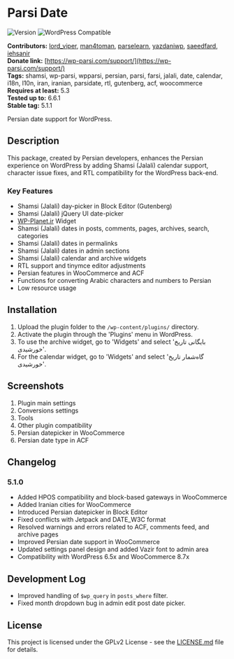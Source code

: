 # Parsi Date

![Version](https://img.shields.io/badge/version-5.1.2-blue)
![WordPress Compatible](https://img.shields.io/badge/WordPress-5.3%20to%206.6.7.1-blue)

**Contributors:** [lord_viper](https://profiles.wordpress.org/lord_viper), [man4toman](https://profiles.wordpress.org/man4toman), [parselearn](https://profiles.wordpress.org/parselearn), [yazdaniwp](https://profiles.wordpress.org/yazdaniwp), [saeedfard](https://profiles.wordpress.org/saeedfard), [iehsanir](https://profiles.wordpress.org/iehsanir)  
**Donate link:** [https://wp-parsi.com/support/](https://wp-parsi.com/support/)  
**Tags:** shamsi, wp-parsi, wpparsi, persian, parsi, farsi, jalali, date, calendar, i18n, l10n, iran, iranian, parsidate, rtl, gutenberg, acf, woocommerce  
**Requires at least:** 5.3  
**Tested up to:** 6.6.1  
**Stable tag:** 5.1.1  

Persian date support for WordPress.

## Description

This package, created by Persian developers, enhances the Persian experience on WordPress by adding Shamsi (Jalali) calendar support, character issue fixes, and RTL compatibility for the WordPress back-end.

### Key Features

- Shamsi (Jalali) day-picker in Block Editor (Gutenberg)
- Shamsi (Jalali) jQuery UI date-picker
- [WP-Planet.ir](https://wp-planet.ir) Widget
- Shamsi (Jalali) dates in posts, comments, pages, archives, search, categories
- Shamsi (Jalali) dates in permalinks
- Shamsi (Jalali) dates in admin sections
- Shamsi (Jalali) calendar and archive widgets
- RTL support and tinymce editor adjustments
- Persian features in WooCommerce and ACF
- Functions for converting Arabic characters and numbers to Persian
- Low resource usage

## Installation

1. Upload the plugin folder to the `/wp-content/plugins/` directory.
2. Activate the plugin through the 'Plugins' menu in WordPress.
3. To use the archive widget, go to 'Widgets' and select 'بایگانی تاریخ خورشیدی'.
4. For the calendar widget, go to 'Widgets' and select 'گاه‌شمار تاریخ خورشیدی'.

## Screenshots

1. Plugin main settings
2. Conversions settings
3. Tools
4. Other plugin compatibility
5. Persian datepicker in WooCommerce
6. Persian date type in ACF

## Changelog

### 5.1.0
- Added HPOS compatibility and block-based gateways in WooCommerce
- Added Iranian cities for WooCommerce
- Introduced Persian datepicker in Block Editor
- Fixed conflicts with Jetpack and DATE_W3C format
- Resolved warnings and errors related to ACF, comments feed, and archive pages
- Improved Persian date support in WooCommerce
- Updated settings panel design and added Vazir font to admin area
- Compatibility with WordPress 6.5x and WooCommerce 8.7x


## Development Log

- Improved handling of `$wp_query` in `posts_where` filter.
- Fixed month dropdown bug in admin edit post date picker.

## License

This project is licensed under the GPLv2 License - see the [LICENSE.md](LICENSE.md) file for details.
